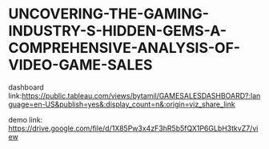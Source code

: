 # UNCOVERING-THE-GAMING-INDUSTRY-S-HIDDEN-GEMS-A-COMPREHENSIVE-ANALYSIS-OF-VIDEO-GAME-SALES

dashboard link:https://public.tableau.com/views/bytamil/GAMESALESDASHBOARD?:language=en-US&publish=yes&:display_count=n&:origin=viz_share_link


demo link: https://drive.google.com/file/d/1X85Pw3x4zF3hR5b5fQX1P6GLbH3tkvZ7/view
